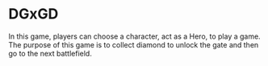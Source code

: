# DGxGD
In this game, players can choose a character, act as a Hero, to play a game. The purpose of this game is to collect diamond to unlock the gate and then go to the next battlefield. 
